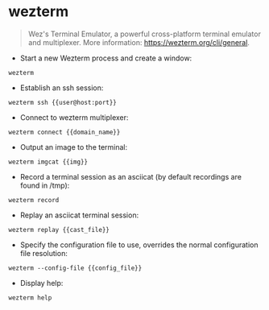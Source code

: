 # wezterm

> Wez's Terminal Emulator, a powerful cross-platform terminal emulator and multiplexer.
> More information: <https://wezterm.org/cli/general>.

- Start a new Wezterm process and create a window:

`wezterm`

- Establish an ssh session:

`wezterm ssh {{user@host:port}}`

- Connect to wezterm multiplexer:

`wezterm connect {{domain_name}}`

- Output an image to the terminal:

`wezterm imgcat {{img}}`

- Record a terminal session as an asciicat (by default recordings are found in /tmp):

`wezterm record`

- Replay an asciicat terminal session:

`wezterm replay {{cast_file}}`

- Specify the configuration file to use, overrides the normal configuration file resolution:

`wezterm --config-file {{config_file}}`

- Display help:

`wezterm help`
